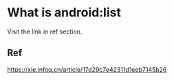 # What is android:list
Visit the link in ref section.

## Ref
https://xie.infoq.cn/article/17d29c7e42311d1eeb7145b26
